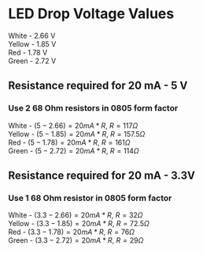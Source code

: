 # LED Drop Voltage Values

White - 2.66 V  
Yellow - 1.85 V  
Red - 1.78 V  
Green - 2.72 V

## Resistance required for 20 mA - 5 V 
### Use 2 68 Ohm resistors in 0805 form factor

White - $(5-2.66) = 20mA * R$,  $R = 117 \Omega$  
Yellow - $(5-1.85) = 20mA * R$, $R = 157.5 \Omega$  
Red - $(5-1.78) = 20mA * R$, $R = 161 \Omega$  
Green - $(5-2.72) = 20mA * R$, $R = 114 \Omega$

## Resistance required for 20 mA - 3.3V
### Use 1 68 Ohm resistor in 0805 form factor

White - $(3.3-2.66) = 20mA * R$,  $R = 32 \Omega$  
Yellow - $(3.3-1.85) = 20mA * R$, $R = 72.5 \Omega$  
Red - $(3.3-1.78) = 20mA * R$, $R = 76 \Omega$  
Green - $(3.3-2.72) = 20mA * R$, $R = 29 \Omega$
